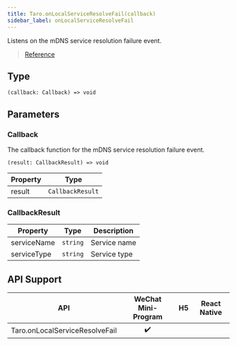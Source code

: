```yaml
---
title: Taro.onLocalServiceResolveFail(callback)
sidebar_label: onLocalServiceResolveFail
---
```


Listens on the mDNS service resolution failure event.

> [Reference](https://developers.weixin.qq.com/miniprogram/en/dev/api/network/mdns/wx.onLocalServiceResolveFail.html)

## Type

```tsx
(callback: Callback) => void
```

## Parameters

### Callback

The callback function for the mDNS service resolution failure event.

```tsx
(result: CallbackResult) => void
```

<table>
  <thead>
    <tr>
      <th>Property</th>
      <th>Type</th>
    </tr>
  </thead>
  <tbody>
    <tr>
      <td>result</td>
      <td><code>CallbackResult</code></td>
    </tr>
  </tbody>
</table>

### CallbackResult

<table>
  <thead>
    <tr>
      <th>Property</th>
      <th>Type</th>
      <th>Description</th>
    </tr>
  </thead>
  <tbody>
    <tr>
      <td>serviceName</td>
      <td><code>string</code></td>
      <td>Service name</td>
    </tr>
    <tr>
      <td>serviceType</td>
      <td><code>string</code></td>
      <td>Service type</td>
    </tr>
  </tbody>
</table>

## API Support

| API | WeChat Mini-Program | H5 | React Native |
| :---: | :---: | :---: | :---: |
| Taro.onLocalServiceResolveFail | ✔️ |  |  |
